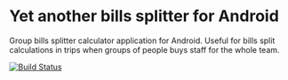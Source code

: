Yet another bills splitter for Android
=====================================

Group bills splitter calculator application for Android.
Useful for bills split calculations in trips when groups 
of people buys staff for the whole team.

[![Build Status](https://travis-ci.org/webdevbyjoss/android-yet-another-bills-splitter.svg?branch=master)](https://travis-ci.org/webdevbyjoss/android-yet-another-bills-splitter)